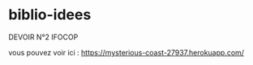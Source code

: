 # biblio-idees
DEVOIR N°2 IFOCOP

vous pouvez voir ici : https://mysterious-coast-27937.herokuapp.com/
